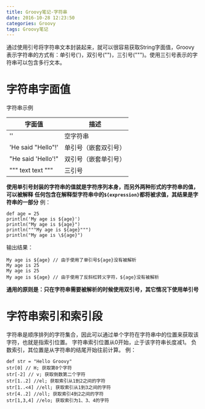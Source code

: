 ```yaml
---
title: Groovy笔记-字符串
date: 2016-10-28 12:23:50
categories: Groovy
tags: Groovy笔记
---
```

通过使用引号将字符串文本封装起来，就可以很容易获取String字面值，Groovy表示字符串的方式有：单引号(')，双引号("")，三引号(""")。使用三引号表示的字符串可以包含多行文本。
<!-- more -->

# 字符串字面值
字符串示例

|字面值		      | 描述            |
|--------------------|----------------|
|''					| 空字符串         |
|'He said "Hello"!' | 单引号（嵌套双引号）|
|"He said 'Hello'!" | 双引号（嵌套单引号）|
|""" text text """  | 三引号            |

**使用单引号封装的字符串的值就是字符序列本身，而另外两种形式的字符串的值，可以被解释**
**任何包含在解释型字符串中的`${expression}`都将被求值，其结果是字符串的一部分**
例：

	def age = 25
    println('My age is ${age}')
    println("My age is ${age}")
    println("""My age is ${age}""")
    println("My age is \${age}")

输出结果：

	My age is ${age} // 由于使用了单引号${age}没有被解析
	My age is 25
	My age is 25
	My age is ${age} // 由于使用了反斜杠转义字符，${age}没有被解析

**通用的原则是：只在字符串需要被解析的时候使用双引号，其它情况下使用单引号**

# 字符串索引和索引段
字符串是顺序排列的字符集合，因此可以通过单个字符在字符串中的位置来获取该字符，也就是指索引位置。
字符串索引位置从0开始，止于该字符串长度减1。
负数索引，其位置是从字符串的结尾开始往前计算。
例：

	def str = "Hello Groovy"
    str[0] // H; 获取第0个字符
    str[-2] // v; 获取倒数第二个字符
    str[1..2] //el; 获取索引从1到2之间的字符
    str[1..<4] //ell; 获取索引从1到3之间的字符
    str[4..2] //oll; 获取索引4到2之间的字符
    str[1,3,4] //elo; 获取索引为1、3、4的字符





























